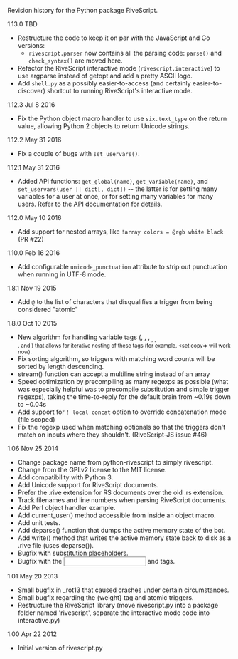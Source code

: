 Revision history for the Python package RiveScript.

1.13.0  TBD
  - Restructure the code to keep it on par with the JavaScript and Go versions:
    - `rivescript.parser` now contains all the parsing code:
      `parse()` and `check_syntax()` are moved here.
  - Refactor the RiveScript interactive mode (`rivescript.interactive`) to use
    argparse instead of getopt and add a pretty ASCII logo.
  - Add `shell.py` as a possibly easier-to-access (and certainly
    easier-to-discover) shortcut to running RiveScript's interactive mode.

1.12.3  Jul 8 2016
  - Fix the Python object macro handler to use `six.text_type` on the return
    value, allowing Python 2 objects to return Unicode strings.

1.12.2  May 31 2016
  - Fix a couple of bugs with `set_uservars()`.

1.12.1  May 31 2016
  - Added API functions: `get_global(name)`, `get_variable(name)`, and
    `set_uservars(user || dict[, dict])` -- the latter is for setting many
    variables for a user at once, or for setting many variables for many users.
    Refer to the API documentation for details.

1.12.0  May 10 2016
  - Add support for nested arrays, like `!array colors = @rgb white black`
    (PR #22)

1.10.0  Feb 16 2016
  - Add configurable `unicode_punctuation` attribute to strip out punctuation
    when running in UTF-8 mode.

1.8.1  Nov 19 2015
  - Add `@` to the list of characters that disqualifies a trigger from being
    considered "atomic"

1.8.0  Oct 10 2015
  - New algorithm for handling variable tags (<get>, <set>, <add>, <sub>,
    <mult>, <div>, <bot> and <env>) that allows for iterative nesting of
    these tags (for example, <set copy=<get orig>> will work now).
  - Fix sorting algorithm, so triggers with matching word counts will be
    sorted by length descending.
  - stream() function can accept a multiline string instead of an array
  - Speed optimization by precompiling as many regexps as possible (what was
    especially helpful was to precompile substitution and simple trigger
    regexps), taking the time-to-reply for the default brain from ~0.19s down
    to ~0.04s
  - Add support for `! local concat` option to override concatenation mode
    (file scoped)
  - Fix the regexp used when matching optionals so that the triggers don't match
    on inputs where they shouldn't. (RiveScript-JS issue #46)

1.06  Nov 25 2014
  - Change package name from python-rivescript to simply rivescript.
  - Change from the GPLv2 license to the MIT license.
  - Add compatibility with Python 3.
  - Add Unicode support for RiveScript documents.
  - Prefer the .rive extension for RS documents over the old .rs extension.
  - Track filenames and line numbers when parsing RiveScript documents.
  - Add Perl object handler example.
  - Add current_user() method accessible from inside an object macro.
  - Add unit tests.
  - Add deparse() function that dumps the active memory state of the bot.
  - Add write() method that writes the active memory state back to disk as a
    .rive file (uses deparse()).
  - Bugfix with substitution placeholders.
  - Bugfix with the <input> and <reply> tags.

1.01  May 20 2013
  - Small bugfix in _rot13 that caused crashes under certain circumstances.
  - Small bugfix regarding the {weight} tag and atomic triggers.
  - Restructure the RiveScript library (move rivescript.py into a package
    folder named 'rivescript', separate the interactive mode code into
    interactive.py)

1.00  Apr 22 2012
  - Initial version of rivescript.py
